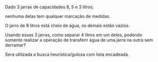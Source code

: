 Dado 3 jarras de capacidades 8, 5 e 3 litros; 

nenhuma delas tem qualquer marcação de medidas. 

O jarro de 8 litros está cheio de água, os demais estão vazios. 

Usando essas 3 jarras, como separar 4 litros em um deles, podendo somente realizar a operação de transferir água de uma jarra na outra sem derramar?

Sera utilizada a busca heurística/gulosa com lista encadeada.

